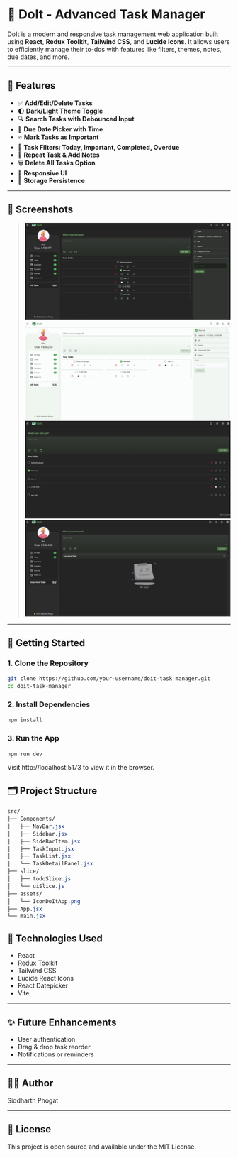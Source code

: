 # 📝 DoIt - Advanced Task Manager

DoIt is a modern and responsive task management web application built using **React**, **Redux Toolkit**, **Tailwind CSS**, and **Lucide Icons**. It allows users to efficiently manage their to-dos with features like filters, themes, notes, due dates, and more.

---

## 🔧 Features

- ✅ **Add/Edit/Delete Tasks**
- 🌓 **Dark/Light Theme Toggle**
- 🔍 **Search Tasks with Debounced Input**
- 📅 **Due Date Picker with Time**
- ⭐ **Mark Tasks as Important**
- 📌 **Task Filters: Today, Important, Completed, Overdue**
- 🔁 **Repeat Task & Add Notes**
- 🗑️ **Delete All Tasks Option**
- 📱 **Responsive UI**
- 💾 **Storage Persistence**

---

## 📸 Screenshots

> ![DoIt App Screenshot](public/Screenshot-01.png)
> ![DoIt App Screenshot](public/Screenshot-02.png)
> ![DoIt App Screenshot](public/Screenshot-03.png)
> ![DoIt App Screenshot](public/Screenshot-04.png)

---

## 🚀 Getting Started

### 1. Clone the Repository

```bash
git clone https://github.com/your-username/doit-task-manager.git
cd doit-task-manager
```
### 2. Install Dependencies
```bash
npm install
```
### 3. Run the App
```bash
npm run dev
```
Visit http://localhost:5173 to view it in the browser.

## 🗂️ Project Structure
```css
src/
├── Components/
│   ├── NavBar.jsx
│   ├── Sidebar.jsx
│   ├── SideBarItem.jsx
│   ├── TaskInput.jsx
│   ├── TaskList.jsx
│   └── TaskDetailPanel.jsx
├── slice/
│   ├── todoSlice.js
│   └── uiSlice.js
├── assets/
│   └── IconDoItApp.png
├── App.jsx
└── main.jsx

```

## 🧠 Technologies Used
- React
- Redux Toolkit
- Tailwind CSS
- Lucide React Icons
- React Datepicker
- Vite

---

## ✨ Future Enhancements
- User authentication
- Drag & drop task reorder
- Notifications or reminders

---

## 🙋‍♂️ Author
Siddharth Phogat

---

## 📄 License
This project is open source and available under the MIT License.
